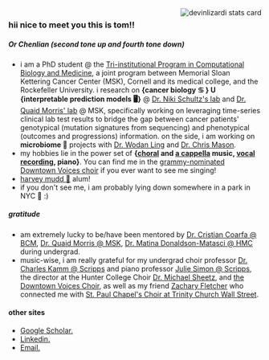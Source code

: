 <a href="">
  <img align="right" src="https://github-readme-stats.vercel.app/api/top-langs?username=tommyfuu&theme=solarized-light&layout=compact" alt="devinlizardi stats card" />
</a>

### hii nice to meet you this is tom!!
##### Or Chenlian (second tone up and fourth tone down)

- i am a PhD student @ the [Tri-institutional Program in Computational Biology and Medicine](https://compbio.triiprograms.org/), a joint program between Memorial Sloan Kettering Cancer Center (MSK), Cornell and its medical college, and the Rockefeller University. i research on  __{cancer biology ♋ } U {interpretable prediction models 🖥️}__ @ [Dr. Niki Schultz's lab](https://www.mskcc.org/research-areas/labs/nikolaus-schultz) and [Dr. Quaid Morris' lab](https://www.morrislab.ai/)  @ MSK, specifically working on leveraging time-series clinical lab test results to bridge the gap between cancer patients' genotypical (mutation signatures from sequencing) and phenotypical (outcomes and progressions) information. on the side, i am working on __microbiome 🦠__ projects with [Dr. Wodan Ling](https://scholar.google.com/citations?user=qZWq77QAAAAJ&hl=zh-TW) and [Dr. Chris Mason](https://masonlab.net/).
- my hobbies lie in the power set of __{[choral](https://trinitychurchnyc.org/music/ensembles/downtown-voices) and [a cappella](https://www.instagram.com/stanza.gram/?hl=en) music,  [vocal recording](https://soundcloud.com/tom-chenlian-fu), piano}__. You can find me in the [grammy-nominated](https://www.grammy.com/news/2025-grammys-nominations-full-winners-nominees-list) [Downtown Voices choir](https://trinitychurchnyc.org/music/ensembles/downtown-voices?gad_source=1&gclid=Cj0KCQjwv7O0BhDwARIsAC0sjWMQoYroLcRGmtUjzVNeUTg9xuKhFQo9a-VXCtDVc3SGlJhXdCR29NIaAnekEALw_wcB) if you ever want to see me singing!
- [harvey mudd 🧡](https://www.hmc.edu/) alum!
- if you don't see me, i am probably lying down somewhere in a park in NYC 🗽 :)


##### gratitude
- am extremely lucky to be/have been mentored by [Dr. Cristian Coarfa @ BCM](https://www.bcm.edu/people-search/cristian-coarfa-19635), [Dr. Quaid Morris @ MSK](https://www.morrislab.ai/), [Dr. Matina Donaldson-Matasci @ HMC](https://www.google.com/search?q=bee+lab+hmc&oq=bee+lab+hmc&aqs=chrome..69i57j33i160.1710j0j4&sourceid=chrome&ie=UTF-8) during undergrad. 
- music-wise, i am really grateful for my undergrad choir professor [Dr. Charles Kamm @ Scripps](https://www.scrippscollege.edu/offices/profile/charles-kamm) and piano professor [Julie Simon @ Scripps](https://www.scrippscollege.edu/offices/profile/julie-simon), the director at the Hunter College Choir [Dr. Michael Sheetz](https://www.michaelsheetzmusic.com/), and [the Downtown Voices Choir](https://trinitychurchnyc.org/music/ensembles/downtown-voices?gad_source=1&gclid=Cj0KCQjwv7O0BhDwARIsAC0sjWMQoYroLcRGmtUjzVNeUTg9xuKhFQo9a-VXCtDVc3SGlJhXdCR29NIaAnekEALw_wcB), as well as my friend [Zachary Fletcher](https://www.autistwithavoice.com/) who connected me with [St. Paul Chapel's Choir at Trinity Church Wall Street](https://trinitywallstreet.org/music/ensembles/st-pauls-chapel-choir).

#### other sites
- [Google Scholar.](https://scholar.google.com/citations?user=4gZPhoQAAAAJ&hl=en&oi=ao)
- [Linkedin.](https://www.linkedin.com/in/tom-fu-hmc89/)
- [Email.](chf4012@med.cornell.edu)

<!--<a href="">
  <img align="center" src="https://github-readme-stats.vercel.app/api?username=tommyfuu&show_icons=false&&hide=stars&theme=nightowl&alt="tommyfuu stats card" /> 
</a>
-->


